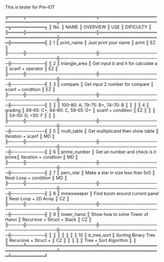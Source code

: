 This is tester for Pre-IOT

╔═════╦═══════════════════════╦════════════════════════════════════╦═════════════════════════════════╦═══════════╗
║ No. ║ NAME                  ║ OVERVIEW                           ║ USE                             ║ DIFICULTY ║
╠═════╬═══════════════════════╬════════════════════════════════════╬═════════════════════════════════╬═══════════╣
║ 1   ║ print_name            ║ Just print your name               ║ print                           ║ EZ        ║
╠─────╬───────────────────────╬────────────────────────────────────╬─────────────────────────────────╬───────────╣
║ 2   ║ triangle_area         ║ Get input b and h for calculate a  ║ scanf + operator                ║ EZ        ║
╠─────╬───────────────────────╬────────────────────────────────────╬─────────────────────────────────╬───────────╣
║ 3   ║ compare               ║ Get input 2 number for compare     ║ scanf + condition               ║ EZ        ║
╠─────╬───────────────────────╬────────────────────────────────────╬─────────────────────────────────╬───────────╣
║     ║                       ║ 100–80: A, 79–75: B+, 74–70: B     ║                                 ║           ║
║ 4   ║ grading               ║ 69–65: C+, 64–60: C, 59–55: D+     ║ scanf + condition               ║ EZ        ║
║     ║                       ║ 54–50: D,  <50: F                  ║                                 ║           ║
╠─────╬───────────────────────╬────────────────────────────────────╬─────────────────────────────────╬───────────╣
║ 5   ║ multi_table           ║ Get multiplicand then show table   ║ Iteration + scanf               ║ MD        ║
╠─────╬───────────────────────╬────────────────────────────────────╬─────────────────────────────────╬───────────╣
║ 6   ║ prime_number          ║ Get an number and check is it prime║ Iteration + condition           ║ MD        ║
╠─────╬───────────────────────╬────────────────────────────────────╬─────────────────────────────────╬───────────╣
║ 7   ║ pern_star             ║ Make a star in size less than 5x5  ║ Nest-Loop + condition           ║ MD        ║
╠─────╬───────────────────────╬────────────────────────────────────╬─────────────────────────────────╬───────────╣
║ 8   ║ minesweeper           ║ Find boom around current panel     ║ Nest-Loop + 2D Array            ║ CZ        ║
╠─────╬───────────────────────╬────────────────────────────────────╬─────────────────────────────────╬───────────╣
║ 9   ║ tower_hanoi           ║ Show how to solve Tower of Hanoi   ║ Recursive + Struct + Stack      ║ CZ        ║
╠─────╬───────────────────────╬────────────────────────────────────╬─────────────────────────────────╬───────────╣
║     ║                       ║                                    ║                                 ║           ║
║ 10  ║ b_tree_sort           ║ Sorting Binary Tree                ║ Recursive + Struct +            ║ CZ        ║
║     ║                       ║                                    ║ Tree + Sort Algorithm           ║           ║
╚═════╩═══════════════════════╩════════════════════════════════════╩═════════════════════════════════╩═══════════╝
